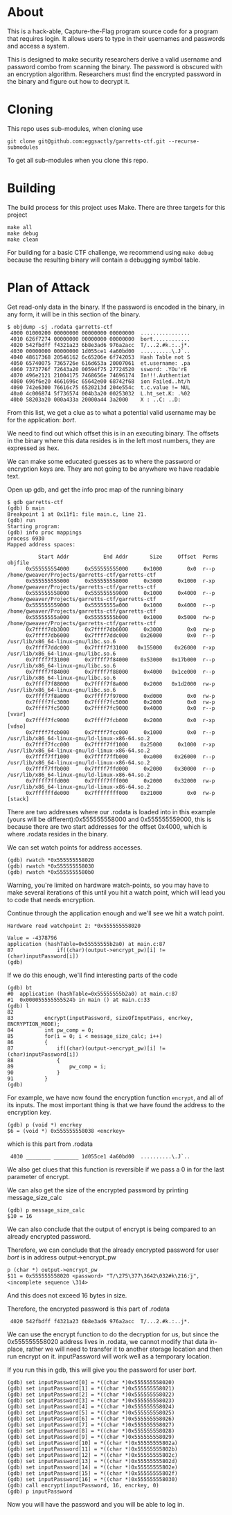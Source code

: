 # About
This is a hack-able, Capture-the-Flag program source code for a program that 
requires login. It allows users to type in their usernames and passwords and 
access a system.

This is designed to make security researchers derive a valid username and 
password combo from scanning the binary. The password is obscured with an 
encryption algorithm. Researchers must find the encrypted password in the 
binary and figure out how to decrypt it. 

# Cloning 
This repo uses sub-modules, when cloning use 
```
git clone git@github.com:eggsactly/garretts-ctf.git --recurse-submodules
```

To get all sub-modules when you clone this repo. 

# Building 
The build process for this project uses Make. There are three targets for this
project

```
make all
make debug
make clean
```

For building for a basic CTF challenge, we recommend using `make debug` because
the resulting binary will contain a debugging symbol table. 

# Plan of Attack

Get read-only data in the binary. If the password is encoded in the binary, in 
any form, it will be in this section of the binary. 
```
$ objdump -sj .rodata garretts-ctf
 4000 01000200 00000000 00000000 00000000  ................
 4010 626f7274 00000000 00000000 00000000  bort............
 4020 542fbdff f4321a23 6b8e3ad6 976a2acc  T/...2.#k.:..j*.
 4030 00000000 00000000 1d055ce1 4a60bd00  ..........\.J`..
 4040 48617368 20546162 6c65206e 6f742053  Hash Table not S
 4050 65740075 7365726e 616d653a 20007061  et.username: .pa
 4060 7373776f 72643a20 00594f75 27724520  ssword: .YOu'rE 
 4070 496e2121 21004175 7468656e 74696174  In!!!.Authentiat
 4080 696f6e20 4661696c 65642e00 68742f68  ion Failed..ht/h
 4090 742e6300 76616c75 6520213d 204e554c  t.c.value != NUL
 40a0 4c006874 5f736574 004b3a20 00253032  L.ht_set.K: .%02
 40b0 58203a20 000a433a 20000a44 3a2000    X : ..C: ..D: 
```

From this list, we get a clue as to what a potential valid username may be for
the application: *bort*. 

We need to find out which offset this is in an executing binary. The 
offsets in the binary where this data resides is in the left most numbers, 
they are expressed as hex. 

We can make some educated guesses as to where the password or encryption keys 
are. They are not going to be anywhere we have readable text. 

Open up gdb, and get the info proc map of the running binary 

```
$ gdb garretts-ctf
(gdb) b main 
Breakpoint 1 at 0x11f1: file main.c, line 21.
(gdb) run
Starting program: 
(gdb) info proc mappings 
process 6930
Mapped address spaces:

          Start Addr           End Addr       Size     Offset  Perms  objfile
      0x555555554000     0x555555555000     0x1000        0x0  r--p   /home/gweaver/Projects/garretts-ctf/garretts-ctf
      0x555555555000     0x555555558000     0x3000     0x1000  r-xp   /home/gweaver/Projects/garretts-ctf/garretts-ctf
      0x555555558000     0x555555559000     0x1000     0x4000  r--p   /home/gweaver/Projects/garretts-ctf/garretts-ctf
      0x555555559000     0x55555555a000     0x1000     0x4000  r--p   /home/gweaver/Projects/garretts-ctf/garretts-ctf
      0x55555555a000     0x55555555b000     0x1000     0x5000  rw-p   /home/gweaver/Projects/garretts-ctf/garretts-ctf
      0x7ffff7db3000     0x7ffff7db6000     0x3000        0x0  rw-p   
      0x7ffff7db6000     0x7ffff7ddc000    0x26000        0x0  r--p   /usr/lib/x86_64-linux-gnu/libc.so.6
      0x7ffff7ddc000     0x7ffff7f31000   0x155000    0x26000  r-xp   /usr/lib/x86_64-linux-gnu/libc.so.6
      0x7ffff7f31000     0x7ffff7f84000    0x53000   0x17b000  r--p   /usr/lib/x86_64-linux-gnu/libc.so.6
      0x7ffff7f84000     0x7ffff7f88000     0x4000   0x1ce000  r--p   /usr/lib/x86_64-linux-gnu/libc.so.6
      0x7ffff7f88000     0x7ffff7f8a000     0x2000   0x1d2000  rw-p   /usr/lib/x86_64-linux-gnu/libc.so.6
      0x7ffff7f8a000     0x7ffff7f97000     0xd000        0x0  rw-p   
      0x7ffff7fc3000     0x7ffff7fc5000     0x2000        0x0  rw-p   
      0x7ffff7fc5000     0x7ffff7fc9000     0x4000        0x0  r--p   [vvar]
      0x7ffff7fc9000     0x7ffff7fcb000     0x2000        0x0  r-xp   [vdso]
      0x7ffff7fcb000     0x7ffff7fcc000     0x1000        0x0  r--p   /usr/lib/x86_64-linux-gnu/ld-linux-x86-64.so.2
      0x7ffff7fcc000     0x7ffff7ff1000    0x25000     0x1000  r-xp   /usr/lib/x86_64-linux-gnu/ld-linux-x86-64.so.2
      0x7ffff7ff1000     0x7ffff7ffb000     0xa000    0x26000  r--p   /usr/lib/x86_64-linux-gnu/ld-linux-x86-64.so.2
      0x7ffff7ffb000     0x7ffff7ffd000     0x2000    0x30000  r--p   /usr/lib/x86_64-linux-gnu/ld-linux-x86-64.so.2
      0x7ffff7ffd000     0x7ffff7fff000     0x2000    0x32000  rw-p   /usr/lib/x86_64-linux-gnu/ld-linux-x86-64.so.2
      0x7ffffffde000     0x7ffffffff000    0x21000        0x0  rw-p   [stack]
```

There are two addresses where our .rodata is loaded into in this example 
(yours will be different):0x555555558000 and 0x555555559000, this is because 
there are two start addresses for the offset 0x4000, which is where .rodata 
resides in the binary. 

We can set watch points for address accesses. 
```
(gdb) rwatch *0x555555558020 
(gdb) rwatch *0x555555558030
(gdb) rwatch *0x5555555580b0
```

Warning, you're limited on hardware watch-points, so you may have to make several
iterations of this until you hit a watch point, which will lead you to code that
needs encryption. 

Continue through the application enough and we'll see we hit a watch point. 

```
Hardware read watchpoint 2: *0x555555558020

Value = -4378796
application (hashTable=0x55555555b2a0) at main.c:87
87	            if((char)(output->encrypt_pw)[i] != (char)inputPassword[i])
(gdb) 
```

If we do this enough, we'll find interesting parts of the code

```
(gdb) bt
#0  application (hashTable=0x55555555b2a0) at main.c:87
#1  0x000055555555524b in main () at main.c:33
(gdb) l
82	    
83	        encrypt(inputPassword, sizeOfInputPass, encrkey, ENCRYPTION_MODE);
84	        int pw_comp = 0;
85	        for(i = 0; i < message_size_calc; i++)
86	        {
87	            if((char)(output->encrypt_pw)[i] != (char)inputPassword[i])
88	            {
89	                pw_comp = i;
90	            }
91	        }
(gdb) 
```

For example, we have now found the encryption function `encrypt`, and all of 
its inputs. The most important thing is that we have found the address to the 
encryption key.
```
(gdb) p (void *) encrkey
$6 = (void *) 0x555555558038 <encrkey>
```
which is this part from .rodata

```
 4030 ________ ________ 1d055ce1 4a60bd00  ..........\.J`..
```

We also get clues that this function is reversible if we pass a 0 in for the 
last parameter of encrypt. 

We can also get the size of the encrypted password by printing 
message\_size\_calc

```
(gdb) p message_size_calc 
$10 = 16
```

We can also conclude that the output of encrypt is being compared to an 
already encrypted password. 

Therefore, we can conclude that the already encrypted password for user *bort*
is in address output->encrypt_pw

```
p (char *) output->encrypt_pw 
$11 = 0x555555558020 <password> "T/\275\377\3642\032#k\216:֗j", <incomplete sequence \314>
```
And this does not exceed 16 bytes in size. 

Therefore, the encrypted password is this part of .rodata
```
 4020 542fbdff f4321a23 6b8e3ad6 976a2acc  T/...2.#k.:..j*.
```

We can use the encrypt function to do the decryption for us, but since the 
0x555555558020 address lives in .rodata, we cannot modify that data in-place,
rather we will need to transfer it to another storage location and then run 
encrypt on it. inputPassword will work well as a temporary location. 

If you run this in gdb, this will give you the password for user *bort*.
```
(gdb) set inputPassword[0] = *((char *)0x555555558020)
(gdb) set inputPassword[1] = *((char *)0x555555558021)
(gdb) set inputPassword[2] = *((char *)0x555555558022)
(gdb) set inputPassword[3] = *((char *)0x555555558023)
(gdb) set inputPassword[4] = *((char *)0x555555558024)
(gdb) set inputPassword[5] = *((char *)0x555555558025)
(gdb) set inputPassword[6] = *((char *)0x555555558026)
(gdb) set inputPassword[7] = *((char *)0x555555558027)
(gdb) set inputPassword[8] = *((char *)0x555555558028)
(gdb) set inputPassword[9] = *((char *)0x555555558029)
(gdb) set inputPassword[10] = *((char *)0x55555555802a)
(gdb) set inputPassword[11] = *((char *)0x55555555802b)
(gdb) set inputPassword[12] = *((char *)0x55555555802c)
(gdb) set inputPassword[13] = *((char *)0x55555555802d)
(gdb) set inputPassword[14] = *((char *)0x55555555802e)
(gdb) set inputPassword[15] = *((char *)0x55555555802f)
(gdb) set inputPassword[16] = *((char *)0x555555558030)
(gdb) call encrypt(inputPassword, 16, encrkey, 0)
(gdb) p inputPassword
```

Now you will have the password and you will be able to log in. 

